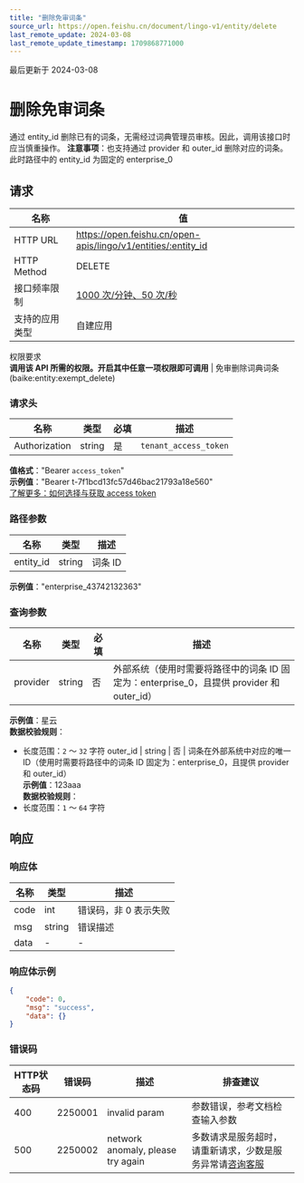 ```yaml
---
title: "删除免审词条"
source_url: https://open.feishu.cn/document/lingo-v1/entity/delete
last_remote_update: 2024-03-08
last_remote_update_timestamp: 1709868771000
---
```

最后更新于 2024-03-08

# 删除免审词条

通过 entity_id 删除已有的词条，无需经过词典管理员审核。因此，调用该接口时应当慎重操作。
**注意事项**：也支持通过 provider 和 outer_id 删除对应的词条。此时路径中的 entity_id 为固定的 enterprise_0

## 请求
名称 | 值
---|---
HTTP URL | https://open.feishu.cn/open-apis/lingo/v1/entities/:entity_id
HTTP Method | DELETE
接口频率限制 | [1000 次/分钟、50 次/秒](https://open.feishu.cn/document/ukTMukTMukTM/uUzN04SN3QjL1cDN)
支持的应用类型 | 自建应用
权限要求  
            **调用该 API 所需的权限。开启其中任意一项权限即可调用** | 免审删除词典词条(baike:entity:exempt_delete)

### 请求头

名称 | 类型 | 必填 | 描述
--- | --- | --- | ---
Authorization | string | 是 | `tenant_access_token`  
**值格式**："Bearer `access_token`"  
**示例值**："Bearer t-7f1bcd13fc57d46bac21793a18e560"  
[了解更多：如何选择与获取 access token](https://open.feishu.cn/document/uAjLw4CM/ugTN1YjL4UTN24CO1UjN/trouble-shooting/how-to-choose-which-type-of-token-to-use)

### 路径参数

名称 | 类型 | 描述
--- | --- | ---
entity_id | string | 词条 ID  
**示例值**："enterprise_43742132363"

### 查询参数

名称 | 类型 | 必填 | 描述
--- | --- | --- | ---
provider | string | 否 | 外部系统（使用时需要将路径中的词条 ID 固定为：enterprise_0，且提供 provider 和 outer_id）  
**示例值**：星云  
**数据校验规则**：  
- 长度范围：`2` ～ `32` 字符
outer_id | string | 否 | 词条在外部系统中对应的唯一 ID（使用时需要将路径中的词条 ID 固定为：enterprise_0，且提供 provider 和 outer_id）  
**示例值**：123aaa  
**数据校验规则**：  
- 长度范围：`1` ～ `64` 字符

## 响应

### 响应体

名称 | 类型 | 描述
--- | --- | ---
code | int | 错误码，非 0 表示失败
msg | string | 错误描述
data | \- | \-

### 响应体示例
```json
{
    "code": 0,
    "msg": "success",
    "data": {}
}
```

### 错误码

HTTP状态码 | 错误码 | 描述 | 排查建议
--- | --- | --- | ---
400 | 2250001 | invalid param | 参数错误，参考文档检查输入参数
500 | 2250002 | network anomaly, please try again | 多数请求是服务超时，请重新请求，少数是服务异常请[咨询客服](https://applink.feishu.cn/client/helpdesk/open?id=6626260912531570952&extra=%7B%22channel%22:14,%22created_at%22:1614493146,%22scenario_id%22:6885151765134622721,%22signature%22:%22ca94c408b966dc1de2083e5bbcd418294c146e98%22%7D)
